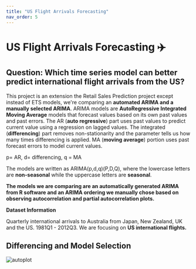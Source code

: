 ```yaml
---
title: "US Flight Arrivals Forecasting"
nav_order: 5
---
```

# **US Flight Arrivals Forecasting ✈️**

## **Question: Which time series model can better predict international flight arrivals from the US?**

This project is an extension the Retail Sales Prediction project except instead of ETS models, we're comparing an **automated ARIMA and a manually selected ARIMA**. ARIMA models are **AutoRegressive Integrated Moving Average** models that forecast values based on its own past values and past errors. The AR (**auto regressive**) part uses past values to predict current value using a regression on lagged values. The integrated (**differencing**) part removes non-stationarity and the parameter tells us how many times differencing is applied. MA (**moving average**) portion uses past forecast errors to model current values.

p= AR, d= differencing, q = MA

The models are written as ARIMA(p,d,q)(P,D,Q), where the lowercase letters are **non-seasonal** while the uppercase letters are **seasonal**.

**The models we are comparing are an automatically generated ARIMA from R software and an ARIMA ordering we manually chose based on observing autocorrelation and partial autocorrelation plots.**

**Dataset Information**

Quarterly international arrivals to Australia from Japan, New Zealand, UK and the US. 1981Q1 - 2012Q3. We are focusing on **US international flights.**

## Differencing and Model Selection

![autoplot](./us_arrivals_project_files/images/unnamed-chunk-2-1.png)
